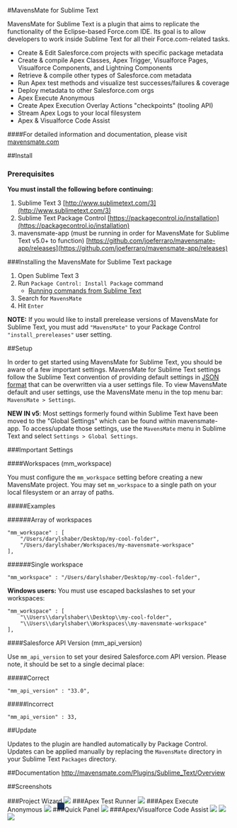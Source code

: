#MavensMate for Sublime Text

MavensMate for Sublime Text is a plugin that aims to replicate the functionality of the Eclipse-based Force.com IDE. Its goal is to allow developers to work inside Sublime Text for all their Force.com-related tasks.

* Create & Edit Salesforce.com projects with specific package metadata
* Create & compile Apex Classes, Apex Trigger, Visualforce Pages, Visualforce Components, and Lightning Components
* Retrieve & compile other types of Salesforce.com metadata
* Run Apex test methods and visualize test successes/failures & coverage
* Deploy metadata to other Salesforce.com orgs
* Apex Execute Anonymous
* Create Apex Execution Overlay Actions "checkpoints" (tooling API)
* Stream Apex Logs to your local filesystem
* Apex & Visualforce Code Assist

####For detailed information and documentation, please visit [mavensmate.com][mmcom]

##Install

### Prerequisites 

**You must install the following before continuing:**

1. Sublime Text 3 [http://www.sublimetext.com/3](http://www.sublimetext.com/3)
2. Sublime Text Package Control [https://packagecontrol.io/installation](https://packagecontrol.io/installation)
3. mavensmate-app (must be running in order for MavensMate for Sublime Text v5.0+ to function) [https://github.com/joeferraro/mavensmate-app/releases](https://github.com/joeferraro/mavensmate-app/releases)

###Installing the MavensMate for Sublime Text package

1. Open Sublime Text 3
2. Run `Package Control: Install Package` command
	- [Running commands from Sublime Text](http://docs.sublimetext.info/en/latest/extensibility/command_palette.html)
3. Search for `MavensMate`
4. Hit `Enter`

**NOTE:** If you would like to install prerelease versions of MavensMate for Sublime Text, you must add `"MavensMate"` to your Package Control `"install_prereleases"` user setting.

##Setup

In order to get started using MavensMate for Sublime Text, you should be aware of a few important settings. MavensMate for Sublime Text settings follow the Sublime Text convention of providing default settings in [JSON format](https://en.wikipedia.org/wiki/JSON) that can be overwritten via a user settings file. To view MavensMate default and user settings, use the MavensMate menu in the top menu bar: `MavensMate > Settings`.

**NEW IN v5**: Most settings formerly found within Sublime Text have been moved to the "Global Settings" which can be found within mavensmate-app. To access/update those settings, use the `MavensMate` menu in Sublime Text and select `Settings > Global Settings`.

###Important Settings

####Workspaces (mm_workspace)

You must configure the `mm_workspace` setting before creating a new MavensMate project. You may set `mm_workspace` to a single path on your local filesystem or an array of paths.

#####Examples

######Array of workspaces

```
"mm_workspace" : [
	"/Users/darylshaber/Desktop/my-cool-folder",
	"/Users/darylshaber/Workspaces/my-mavensmate-workspace"
],
```

######Single workspace

```
"mm_workspace" : "/Users/darylshaber/Desktop/my-cool-folder",
```

**Windows users:** You must use escaped backslashes to set your workspaces:

```
"mm_workspace" : [
	"\\Users\\darylshaber\\Desktop\\my-cool-folder",
	"\\Users\\darylshaber\\Workspaces\\my-mavensmate-workspace"
],
```

####Salesforce API Version (mm_api_version)

Use `mm_api_version` to set your desired Salesforce.com API version. Please note, it should be set to a single decimal place:

#####Correct

```
"mm_api_version" : "33.0",
```

#####Incorrect

```
"mm_api_version" : 33,
```

##Update

Updates to the plugin are handled automatically by Package Control. Updates can be applied manually by replacing the `MavensMate` directory in your Sublime Text `Packages` directory.

##Documentation
<a href="MavensMate for Sublime Text Documentation">http://mavensmate.com/Plugins/Sublime_Text/Overview</a>

##Screenshots

###Project Wizard
<img src="http://cdn.mavensconsulting.com/mavensmate/img/new-project.png" style="box-shadow:-14px 14px 0 0 #16325c"/>
###Apex Test Runner
<img src="http://cdn.mavensconsulting.com/mavensmate/img/tests.png"/>
###Apex Execute Anonymous
<img src="http://cdn.mavensconsulting.com/mavensmate/img/execute-apex.png"/>
###Quick Panel
<img src="http://wearemavens.com/images/mm/panel.png"/>
###Apex/Visualforce Code Assist
<img src="http://cdn.mavensconsulting.com/mavensmate/img/apex2.png"/>
<img src="http://cdn.mavensconsulting.com/mavensmate/img/vf1.png"/>
<img src="http://cdn.mavensconsulting.com/mavensmate/img/vf2.png"/>

[mmcom]: http://mavensmate.com/?utm_source=github&utm_medium=st-plugin&utm_campaign=st
